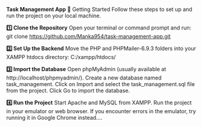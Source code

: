 **Task Management App**
📌 Getting Started
Follow these steps to set up and run the project on your local machine.

**1️⃣ Clone the Repository**
Open your terminal or command prompt and run:
git clone https://github.com/Manka954/task-management-app.git

**2️⃣ Set Up the Backend**
Move the PHP and PHPMailer-6.9.3 folders into your XAMPP htdocs directory:
C:/xampp/htdocs/

**3️⃣ Import the Database**
Open phpMyAdmin (usually available at http://localhost/phpmyadmin/).
Create a new database named task_management.
Click on Import and select the task_management.sql file from the project.
Click Go to import the database.

**4️⃣ Run the Project**
Start Apache and MySQL from XAMPP.
Run the project in your emulator or web browser.
If you encounter errors in the emulator, try running it in Google Chrome instead....
